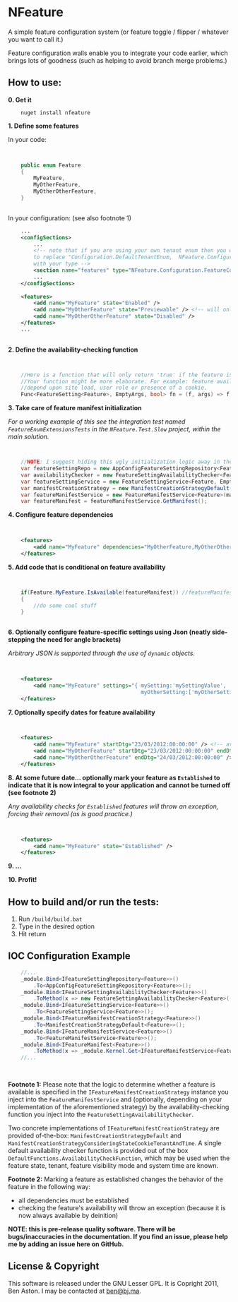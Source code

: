 NFeature
====

A simple feature configuration system (or feature toggle / flipper / whatever you want to call it.)

Feature configuration walls enable you to integrate your code earlier, which brings lots of goodness (such as helping to avoid branch merge problems.)

How to use:
--------

**0. Get it**

```shell
	nuget install nfeature
```


**1. Define some features**

In your code:

```C#

	
	public enum Feature
	{
		MyFeature,
		MyOtherFeature,
		MyOtherOtherFeature,
	}
		

```

In your configuration: (see also footnote 1)


```XML
	...
  	<configSections>
		...
		<!-- note that if you are using your own tenant enum then you will have 
		to replace "Configuration.DefaultTenantEnum,  NFeature.Configuration"
		with your type -->
		<section name="features" type="NFeature.Configuration.FeatureConfigurationSection`2[[Your.Feature.Type, Your.Feature.Type.Assembly],[NFeature.Configuration.DefaultTenantEnum,  NFeature.Configuration]], NFeature.Configuration" />
		...
	</configSections>
	
	<features>
		<add name="MyFeature" state="Enabled" /> 
		<add name="MyOtherFeature" state="Previewable" /> <!-- will only be available to users who meet the feature-preview criteria -->
		<add name="MyOtherOtherFeature" state="Disabled" /> 
	</features>
	...
	
```

**2. Define the availability-checking function**


```C#


	//Here is a function that will only return 'true' if the feature is TestFeatureA
	//Your function might be more elaborate. For example: feature availability might 
	//depend upon site load, user role or presence of a cookie.
	Func<FeatureSetting<Feature>, EmptyArgs, bool> fn = (f, args) => f == Feature.TestFeatureA; 

```

**3. Take care of feature manifest initialization**

*For a working example of this see the integration test named ```FeatureEnumExtensionsTests``` in the ```NFeature.Test.Slow``` project, within the main solution.*

```C#


	//NOTE: I suggest hiding this ugly initialization logic away in the IOC container configuration	
	var featureSettingRepo = new AppConfigFeatureSettingRepository<Feature>();
	var availabilityChecker = new FeatureSettingAvailabilityChecker<Feature>(fn); //from step 2      
	var featureSettingService = new FeatureSettingService<Feature, EmptyArgs>(availabilityChecker, featureSettingRepo);
	var manifestCreationStrategy = new ManifestCreationStrategyDefault(featureSettingRepo, featureSettingService); //we use the default for this example
	var featureManifestService = new FeatureManifestService<Feature>(manifestCreationStrategy);
	var featureManifest = featureManifestService.GetManifest();	


```


**4. Configure feature dependencies**

```XML

	
    <features>
		<add name="MyFeature" dependencies="MyOtherFeature,MyOtherOtherFeature" />
	</features>

```


**5. Add code that is conditional on feature availability**
	
```C#


	if(Feature.MyFeature.IsAvailable(featureManifest)) //featureManifest ideally supplied via IOC container
	{
		//do some cool stuff
	}
	
```


**6. Optionally configure feature-specific settings using Json (neatly side-stepping the need for angle brackets)**

*Arbitrary JSON is supported through the use of ```dynamic``` objects.*

```XML

	
	<features>
		<add name="MyFeature" settings="{ mySetting:'mySettingValue', 
				   	                      myOtherSetting:['myOtherSettingValue','myOtherOtherSettingValue'] }" />
	</features>

```

**7. Optionally specify dates for feature availability**

```XML

	
    <features>
		<add name="MyFeature" startDtg="23/03/2012:00:00:00" /> <!-- available from 23rd March 2012 forever -->
		<add name="MyOtherFeature" startDtg="23/03/2012:00:00:00" endDtg="24/03/2012:00:00:00" /> <!-- available from 23rd March 2012 until the 24th -->
		<add name="MyOtherOtherFeature" endDtg="24/03/2012:00:00:00" /> <!-- available until 24th March 2012 -->
	</features>

```

**8. At some future date... optionally mark your feature as ```Established``` to indicate that it is now integral to your application and cannot be turned off (see footnote 2)**

*Any availability checks for ```Established``` features will throw an exception, forcing their removal (as is good practice.)*

```XML

	
	<features>
		<add name="MyFeature" state="Established" />
	</features>

```

**9. ...**

**10. Profit!**


How to build and/or run the tests:
--------

1. Run `/build/build.bat`
1. Type in the desired option
1. Hit return


IOC Configuration Example
--------

```C#
	//...
	_module.Bind<IFeatureSettingRepository<Feature>>()
		.To<AppConfigFeatureSettingRepository<Feature>>();
	_module.Bind<IFeatureSettingAvailabilityChecker<Feature>>()
		.ToMethod(x => new FeatureSettingAvailabilityChecker<Feature>((f,a) => true));
	_module.Bind<IFeatureSettingService<Feature>>()
		.To<FeatureSettingService<Feature>>();
	_module.Bind<IFeatureManifestCreationStrategy<Feature>>()
		.To<ManifestCreationStrategyDefault<Feature>>();
	_module.Bind<IFeatureManifestService<Feature>>()
		.To<FeatureManifestService<Feature>>();
	_module.Bind<IFeatureManifest<Feature>>()
		.ToMethod(x => _module.Kernel.Get<IFeatureManifestService<Feature>>().GetManifest());              
	//...
	
	
```


**Footnote 1:**
Please note that the logic to determine whether a feature is available is specified in the ```IFeatureManifestCreationStrategy``` instance you inject into the ```FeatureManifestService``` and (optionally, depending on your implementation of the aforementioned strategy) by the availability-checking function you inject into the ```FeatureSettingAvailabilityChecker```. 

Two concrete implementations of ```IFeatureManifestCreationStrategy``` are provided of-the-box: ```ManifestCreationStrategyDefault``` and ```ManifestCreationStrategyConsideringStateCookieTenantAndTime```. A single default availability checker function is provided out of the box ```DefaultFunctions.AvailabilityCheckFunction```, which may be used when the feature state, tenant, feature visibility mode and system time are known.

**Footnote 2:**
Marking a feature as established changes the behavior of the feature in the following way:

 - all dependencies must be established
 - checking the feature's availability will throw an exception (because it is now always available by deinition)


**NOTE: this is pre-release quality software. There will be bugs/inaccuracies in the documentation. If you find an issue, please help me by adding an issue here on GitHub.**


License & Copyright
--------

This software is released under the GNU Lesser GPL. It is Copright 2011, Ben Aston. I may be contacted at ben@bj.ma.
